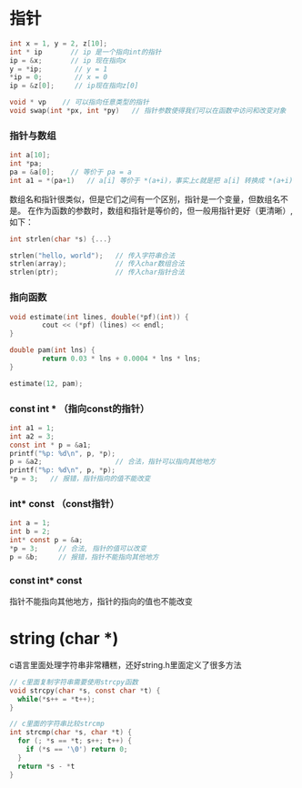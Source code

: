 # 指针
```c
int x = 1, y = 2, z[10];
int * ip       // ip 是一个指向int的指针
ip = &x;       // ip 现在指向x
y = *ip;        // y = 1
*ip = 0;        // x = 0
ip = &z[0];     // ip现在指向z[0]

void * vp    // 可以指向任意类型的指针
void swap(int *px, int *py)   // 指针参数使得我们可以在函数中访问和改变对象
```

### 指针与数组
```c
int a[10];
int *pa;
pa = &a[0];    // 等价于 pa = a
int a1 = *(pa+1)   // a[i] 等价于 *(a+i)，事实上c就是把 a[i] 转换成 *(a+i)
```
数组名和指针很类似，但是它们之间有一个区别，指针是一个变量，但数组名不是。
在作为函数的参数时，数组和指针是等价的，但一般用指针更好（更清晰）,如下：

```c
int strlen(char *s) {...}

strlen("hello, world");   // 传入字符串合法
strlen(array);            // 传入char数组合法
strlen(ptr);              // 传入char指针合法
```

### 指向函数
```cpp
void estimate(int lines, double(*pf)(int)) {
        cout << (*pf) (lines) << endl;
}

double pam(int lns) {
        return 0.03 * lns + 0.0004 * lns * lns;
}

estimate(12, pam);
```

### const int * （指向const的指针）
```c
int a1 = 1;
int a2 = 3;
const int * p = &a1;
printf("%p: %d\n", p, *p);
p = &a2;                  // 合法，指针可以指向其他地方
printf("%p: %d\n", p, *p);
*p = 3;   // 报错，指针指向的值不能改变
```

### int* const  （const指针）
```c
int a = 1;
int b = 2;
int* const p = &a;
*p = 3;     // 合法, 指针的值可以改变
p = &b;     // 报错，指针不能指向其他地方
```

### const int* const 
指针不能指向其他地方，指针的指向的值也不能改变

# string (char *)
c语言里面处理字符串非常糟糕，还好string.h里面定义了很多方法

```c
// c里面复制字符串需要使用strcpy函数
void strcpy(char *s, const char *t) {
  while(*s++ = *t++);
}

// c里面的字符串比较strcmp
int strcmp(char *s, char *t) {
  for (; *s == *t; s++; t++) {
    if (*s == '\0') return 0;
  }
  return *s - *t
}
```
